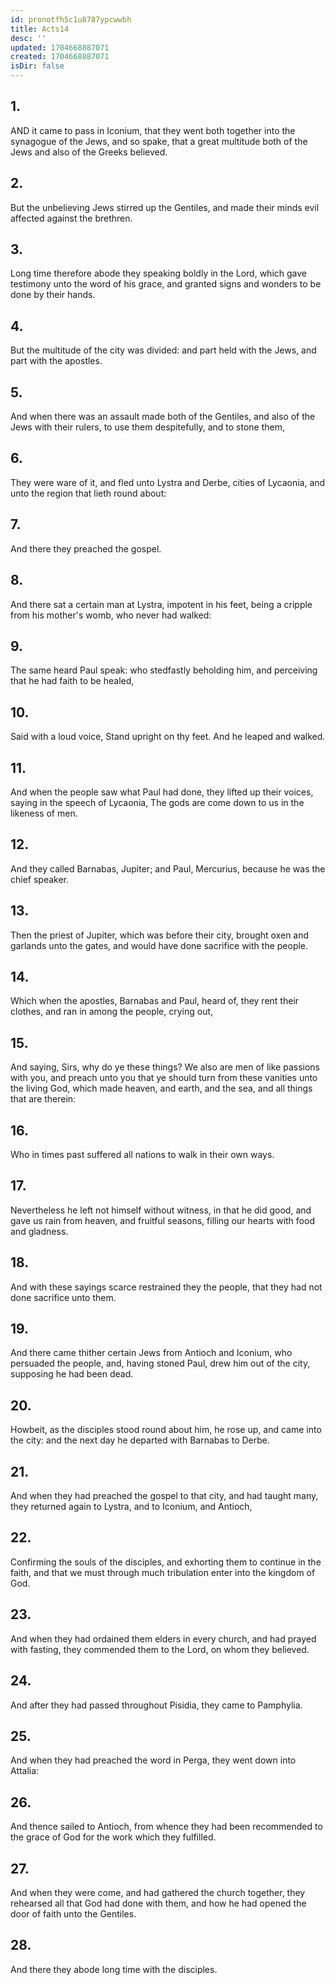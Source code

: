 ```yaml
---
id: pronotfh5c1u8787ypcwwbh
title: Acts14
desc: ''
updated: 1704668887071
created: 1704668887071
isDir: false
---
```

## 1.
AND it came to pass in Iconium, that they went both together into the synagogue of the Jews, and so spake, that a great multitude both of the Jews and also of the Greeks believed.
## 2.
But the unbelieving Jews stirred up the Gentiles, and made their minds evil affected against the brethren.
## 3.
Long time therefore abode they speaking boldly in the Lord, which gave testimony unto the word of his grace, and granted signs and wonders to be done by their hands.
## 4.
But the multitude of the city was divided: and part held with the Jews, and part with the apostles.
## 5.
And when there was an assault made both of the Gentiles, and also of the Jews with their rulers, to use them despitefully, and to stone them,
## 6.
They were ware of it, and fled unto Lystra and Derbe, cities of Lycaonia, and unto the region that lieth round about:
## 7.
And there they preached the gospel.
## 8.
And there sat a certain man at Lystra, impotent in his feet, being a cripple from his mother's womb, who never had walked:
## 9.
The same heard Paul speak: who stedfastly beholding him, and perceiving that he had faith to be healed,
## 10.
Said with a loud voice, Stand upright on thy feet. And he leaped and walked.
## 11.
And when the people saw what Paul had done, they lifted up their voices, saying in the speech of Lycaonia, The gods are come down to us in the likeness of men.
## 12.
And they called Barnabas, Jupiter; and Paul, Mercurius, because he was the chief speaker.
## 13.
Then the priest of Jupiter, which was before their city, brought oxen and garlands unto the gates, and would have done sacrifice with the people.
## 14.
Which when the apostles, Barnabas and Paul, heard of, they rent their clothes, and ran in among the people, crying out,
## 15.
And saying, Sirs, why do ye these things? We also are men of like passions with you, and preach unto you that ye should turn from these vanities unto the living God, which made heaven, and earth, and the sea, and all things that are therein:
## 16.
Who in times past suffered all nations to walk in their own ways.
## 17.
Nevertheless he left not himself without witness, in that he did good, and gave us rain from heaven, and fruitful seasons, filling our hearts with food and gladness.
## 18.
And with these sayings scarce restrained they the people, that they had not done sacrifice unto them.
## 19.
And there came thither certain Jews from Antioch and Iconium, who persuaded the people, and, having stoned Paul, drew him out of the city, supposing he had been dead.
## 20.
Howbeit, as the disciples stood round about him, he rose up, and came into the city: and the next day he departed with Barnabas to Derbe.
## 21.
And when they had preached the gospel to that city, and had taught many, they returned again to Lystra, and to Iconium, and Antioch,
## 22.
Confirming the souls of the disciples, and exhorting them to continue in the faith, and that we must through much tribulation enter into the kingdom of God.
## 23.
And when they had ordained them elders in every church, and had prayed with fasting, they commended them to the Lord, on whom they believed.
## 24.
And after they had passed throughout Pisidia, they came to Pamphylia.
## 25.
And when they had preached the word in Perga, they went down into Attalia:
## 26.
And thence sailed to Antioch, from whence they had been recommended to the grace of God for the work which they fulfilled.
## 27.
And when they were come, and had gathered the church together, they rehearsed all that God had done with them, and how he had opened the door of faith unto the Gentiles.
## 28.
And there they abode long time with the disciples.
